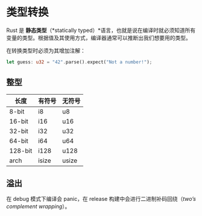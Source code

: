 # 类型转换

Rust 是 **静态类型**（*statically typed）*语言，也就是说在编译时就必须知道所有变量的类型。根据值及其使用方式，编译器通常可以推断出我们想要用的类型。

在转换类型时必须为其增加注解：

```rust
let guess: u32 = "42".parse().expect("Not a number!");
```

## 整型

| 长度 | 有符号 | 无符号 |
| --- | --- | --- |
| 8-bit | i8 | u8 |
| 16-bit | i16 | u16 |
| 32-bit | i32 | u32 |
| 64-bit | i64 | u64 |
| 128-bit | i128 | u128 |
| arch | isize | usize |

## 溢出

在 debug 模式下编译会 panic，在 release 构建中会进行二进制补码回绕（*two’s complement wrapping*）。